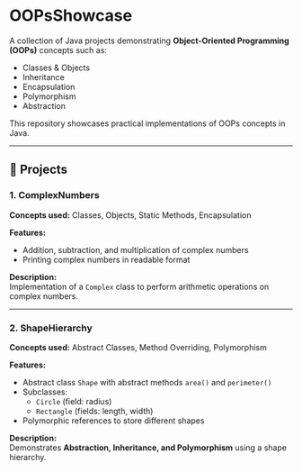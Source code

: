 # OOPsShowcase

A collection of Java projects demonstrating **Object-Oriented Programming (OOPs)** concepts such as:

- Classes & Objects  
- Inheritance  
- Encapsulation  
- Polymorphism  
- Abstraction  

This repository showcases practical implementations of OOPs concepts in Java.

---

## 📌 Projects

### 1. ComplexNumbers
**Concepts used:** Classes, Objects, Static Methods, Encapsulation  

**Features:**  
- Addition, subtraction, and multiplication of complex numbers  
- Printing complex numbers in readable format  

**Description:**  
Implementation of a `Complex` class to perform arithmetic operations on complex numbers.


---

### 2. ShapeHierarchy
**Concepts used:** Abstract Classes, Method Overriding, Polymorphism  

**Features:**  
- Abstract class `Shape` with abstract methods `area()` and `perimeter()`  
- Subclasses:
  - `Circle` (field: radius)  
  - `Rectangle` (fields: length, width)  
- Polymorphic references to store different shapes  

**Description:**  
Demonstrates **Abstraction, Inheritance, and Polymorphism** using a shape hierarchy.


